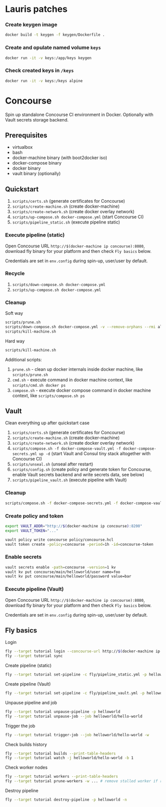# Lauris patches

### Create keygen image

```bash
docker build -t keygen -f keygen/Dockerfile .
```

### Create and opulate named volume `keys`

```bash
docker run -it -v keys:/app/keys keygen
```

### Check created keys in `/keys`

```bash
docker run -it -v keys:/keys alpine
```

# Concourse

Spin up standalone Concourse CI environment in Docker. Optionally with Vault secrets storage backend.

## Prerequisites

- virtualbox
- bash
- docker-machine binary (with boot2docker iso)
- docker-compose binary
- docker binary
- vault binary (optionally)

## Quickstart

1. `scripts/certs.sh` (generate certificates for Concourse)
1. `scripts/create-machine.sh` (create docker-machine)
1. `scripts/create-network.sh` (create docker overlay network)
1. `scripts/up-compose.sh docker-compose.yml` (start Concourse CI)
1. `scripts/pipeline_static.sh` (execute pipeline static)

### Execute pipeline (static)

Open Concourse URL `http://$(docker-machine ip concourse):8080`, download fly binary for your platform and then check `Fly basics` below.

Credentials are set in `env.config` during spin-up, user/user by default.

### Recycle

1. `scripts/down-compose.sh docker-compose.yml`
1. `scripts/up-compose.sh docker-compose.yml`

### Cleanup

Soft way

```bash
scripts/prune.sh
scripts/down-compose.sh docker-compose.yml -v --remove-orphans --rmi all
scripts/kill-machine.sh
```

Hard way

```bash
scripts/kill-machine.sh
```

Additional scripts:

1. `prune.sh` - clean up docker internals inside docker machine, like `scripts/prune.sh`
1. `cmd.sh` - execute command in docker machine context, like `scripts/cmd.sh docker ps`
1. `compose.sh` - execute docker compose command in docker machine context, like `scripts/compose.sh ps`

## Vault

Clean everything up after quickstart case

1. `scripts/certs.sh` (generate certificates for Concourse)
1. `scripts/create-machine.sh` (create docker-machine)
1. `scripts/create-network.sh` (create docker overlay network)
1. `scripts/compose.sh -f docker-compose-vault.yml -f docker-compose-secrets.yml up -d` (start Vault and Consul tiny stack altogether with Concourse CI)
1. `scripts/unseal.sh` (unseal after restart)
1. `scripts/config.sh` (create policy and generate token for Concourse, enable Vault secrets backend and write secrets data, see below)
1. `scripts/pipeline_vault.sh` (execute pipeline with Vault)

### Cleanup

```bash
scripts/compose.sh -f docker-compose-secrets.yml -f docker-compose-vault.yml down -v --remove-orphans
```

### Create policy and token

```bash
export VAULT_ADDR="http://$(docker-machine ip concourse):8200"
export VAULT_TOKEN="..."

vault policy write concourse policy/concourse.hcl
vault token create -policy=concourse -period=1h -id=concourse-token
```

### Enable secrets

```bash
vault secrets enable -path=concourse -version=1 kv
vault kv put concourse/main/helloworld/user name=foo
vault kv put concourse/main/helloworld/password value=bar
```

### Execute pipeline (Vault)

Open Concourse URL `http://$(docker-machine ip concourse):8080`, download fly binary for your platform and then check `Fly basics` below.

Credentials are set in `env.config` during spin-up, user/user by default.

## Fly basics

Login

```bash
fly --target tutorial login --concourse-url http://$(docker-machine ip concourse):8080 -b
fly --target tutorial sync
```

Create pipeline (static)

```bash
fly --target tutorial set-pipeline -c fly/pipeline_static.yml -p helloworld -n
```

Create pipeline (Vault)

```bash
fly --target tutorial set-pipeline -c fly/pipeline_vault.yml -p helloworld -n
```

Unpause pipeline and job

```bash
fly --target tutorial unpause-pipeline -p helloworld
fly --target tutorial unpause-job --job helloworld/hello-world
```

Trigger the job

```bash
fly --target tutorial trigger-job --job helloworld/hello-world -w
```

Check builds history

```bash
fly --target tutorial builds --print-table-headers
fly --target tutorial watch -j helloworld/hello-world -b 1
```

Check worker nodes

```bash
fly --target tutorial workers --print-table-headers
fly --target tutorial prune-workers -w ... # remove stalled worker if required
```

Destroy pipeline

```bash
fly --target tutorial destroy-pipeline -p helloworld -n
```
